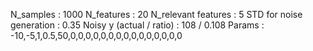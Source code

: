 N_samples                     : 1000
N_features                    : 20
N_relevant features           : 5
STD for noise generation      : 0.35
Noisy y (actual / ratio)      : 108 / 0.108
Params                        : -10,-5,1,0.5,50,0,0,0,0,0,0,0,0,0,0,0,0,0,0,0
